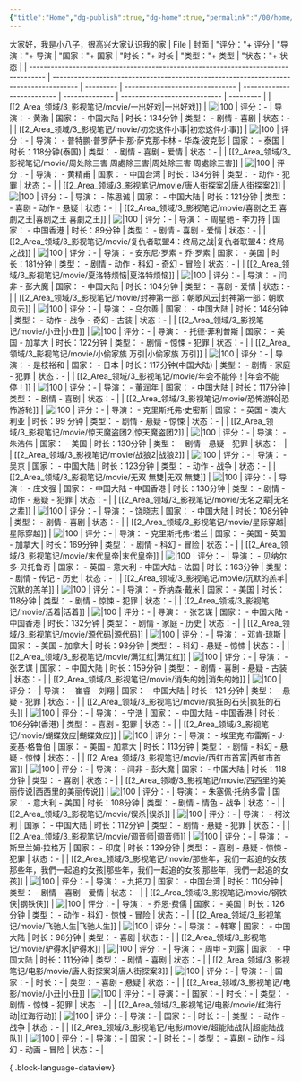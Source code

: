 ```yaml
---
{"title":"Home","dg-publish":true,"dg-home":true,"permalink":"/00/home/","tags":["gardenEntry"],"dgPassFrontmatter":true}
---
```


大家好，我是小八子，很高兴大家认识我的家
| File                                                                               | 封面                                                                                    | "评分："+ 评分 | "导演："+ 导演                       | "国家："+ 国家                  | "时长："+ 时长      | "类型："+ 类型                    | "状态："+ 状态 |
| ---------------------------------------------------------------------------------- | ------------------------------------------------------------------------------------- | --------- | ------------------------------- | -------------------------- | -------------- | ---------------------------- | --------- |
| [[2_Area_领域/3_影视笔记/movie/一出好戏\|一出好戏]]                                           | ![\|100](https://img3.doubanio.com/view/photo/s_ratio_poster/public/p2529571873.webp) | 评分：\-     | 导演： - 黄渤                        | 国家： - 中国大陆                 | 时长：134分钟       | 类型： - 剧情 - 喜剧                | 状态：\-     |
| [[2_Area_领域/3_影视笔记/movie/初恋这件小事\|初恋这件小事]]                                       | ![\|100](https://img3.doubanio.com/view/photo/s_ratio_poster/public/p1505312273.webp) | 评分：\-     | 导演： - 普特鹏·普罗萨卡·那·萨克那卡林 - 华森·波克彭 | 国家： - 泰国                   | 时长：118分钟(泰国)   | 类型： - 剧情 - 喜剧 - 爱情           | 状态：\-     |
| [[2_Area_领域/3_影视笔记/movie/周处除三害 周處除三害\|周处除三害 周處除三害]]                             | ![\|100](https://img3.doubanio.com/view/photo/s_ratio_poster/public/p2905021483.webp) | 评分：\-     | 导演： - 黄精甫                       | 国家： - 中国台湾                 | 时长：134分钟       | 类型： - 动作 - 犯罪                | 状态：\-     |
| [[2_Area_领域/3_影视笔记/movie/唐人街探案2\|唐人街探案2]]                                       | ![\|100](https://img1.doubanio.com/view/photo/s_ratio_poster/public/p2512717519.webp) | 评分：\-     | 导演： - 陈思诚                       | 国家： - 中国大陆                 | 时长：121分钟       | 类型： - 喜剧 - 动作 - 悬疑           | 状态：\-     |
| [[2_Area_领域/3_影视笔记/movie/喜剧之王 喜劇之王\|喜剧之王 喜劇之王]]                                 | ![\|100](https://img3.doubanio.com/view/photo/s_ratio_poster/public/p2579932167.webp) | 评分：\-     | 导演： - 周星驰 - 李力持                 | 国家： - 中国香港                 | 时长：89分钟        | 类型： - 剧情 - 喜剧 - 爱情           | 状态：\-     |
| [[2_Area_领域/3_影视笔记/movie/复仇者联盟4：终局之战\|复仇者联盟4：终局之战]]                             | ![\|100](https://img1.doubanio.com/view/photo/s_ratio_poster/public/p2550755859.webp) | 评分：\-     | 导演： - 安东尼·罗素 - 乔·罗素             | 国家： - 美国                   | 时长：181分钟       | 类型： - 剧情 - 动作 - 科幻 - 奇幻 - 冒险 | 状态：\-     |
| [[2_Area_领域/3_影视笔记/movie/夏洛特烦恼\|夏洛特烦恼]]                                         | ![\|100](https://img3.doubanio.com/view/photo/s_ratio_poster/public/p2264377763.webp) | 评分：\-     | 导演： - 闫非 - 彭大魔                  | 国家： - 中国大陆                 | 时长：104分钟       | 类型： - 喜剧 - 爱情                | 状态：\-     |
| [[2_Area_领域/3_影视笔记/movie/封神第一部：朝歌风云\|封神第一部：朝歌风云]]                               | ![\|100](https://img9.doubanio.com/view/photo/s_ratio_poster/public/p2895465725.webp) | 评分：\-     | 导演： - 乌尔善                       | 国家： - 中国大陆                 | 时长：148分钟       | 类型： - 动作 - 战争 - 奇幻 - 古装      | 状态：\-     |
| [[2_Area_领域/3_影视笔记/movie/小丑\|小丑]]                                               | ![\|100](https://img9.doubanio.com/view/photo/s_ratio_poster/public/p2567198874.webp) | 评分：\-     | 导演： - 托德·菲利普斯                   | 国家： - 美国 - 加拿大             | 时长：122分钟       | 类型： - 剧情 - 惊悚 - 犯罪           | 状态：\-     |
| [[2_Area_领域/3_影视笔记/movie/小偷家族 万引\|小偷家族 万引]]                                     | ![\|100](https://img9.doubanio.com/view/photo/s_ratio_poster/public/p2530599636.webp) | 评分：\-     | 导演： - 是枝裕和                      | 国家： - 日本                   | 时长：117分钟(中国大陆) | 类型： - 剧情 - 家庭 - 犯罪           | 状态：\-     |
| [[2_Area_领域/3_影视笔记/movie/年会不能停！\|年会不能停！]]                                       | ![\|100](https://img1.doubanio.com/view/photo/s_ratio_poster/public/p2901057189.webp) | 评分：\-     | 导演： - 董润年                       | 国家： - 中国大陆                 | 时长：117分钟       | 类型： - 剧情 - 喜剧                | 状态：\-     |
| [[2_Area_领域/3_影视笔记/movie/恐怖游轮\|恐怖游轮]]                                           | ![\|100](https://img9.doubanio.com/view/photo/s_ratio_poster/public/p462470694.webp)  | 评分：\-     | 导演： - 克里斯托弗·史密斯                 | 国家： - 英国 - 澳大利亚            | 时长：99 分钟       | 类型： - 剧情 - 悬疑 - 惊悚           | 状态：\-     |
| [[2_Area_领域/3_影视笔记/movie/惊天魔盗团2\|惊天魔盗团2]]                                       | ![\|100](https://img9.doubanio.com/view/photo/s_ratio_poster/public/p2355440566.webp) | 评分：\-     | 导演： - 朱浩伟                       | 国家： - 美国                   | 时长：130分钟       | 类型： - 剧情 - 悬疑 - 犯罪           | 状态：\-     |
| [[2_Area_领域/3_影视笔记/movie/战狼2\|战狼2]]                                             | ![\|100](https://img9.doubanio.com/view/photo/s_ratio_poster/public/p2494701965.webp) | 评分：\-     | 导演： - 吴京                        | 国家： - 中国大陆                 | 时长：123分钟       | 类型： - 动作 - 战争                | 状态：\-     |
| [[2_Area_领域/3_影视笔记/movie/无双 無雙\|无双 無雙]]                                         | ![\|100](https://img9.doubanio.com/view/photo/s_ratio_poster/public/p2535260806.webp) | 评分：\-     | 导演： - 庄文强                       | 国家： - 中国大陆 - 中国香港          | 时长：130分钟       | 类型： - 剧情 - 动作 - 悬疑 - 犯罪      | 状态：\-     |
| [[2_Area_领域/3_影视笔记/movie/无名之辈\|无名之辈]]                                           | ![\|100](https://img9.doubanio.com/view/photo/s_ratio_poster/public/p2539661066.webp) | 评分：\-     | 导演： - 饶晓志                       | 国家： - 中国大陆                 | 时长：108分钟       | 类型： - 剧情 - 喜剧                | 状态：\-     |
| [[2_Area_领域/3_影视笔记/movie/星际穿越\|星际穿越]]                                           | ![\|100](https://img3.doubanio.com/view/photo/s_ratio_poster/public/p2614988097.webp) | 评分：\-     | 导演： - 克里斯托弗·诺兰                  | 国家： - 美国 - 英国 - 加拿大        | 时长：169分钟       | 类型： - 剧情 - 科幻 - 冒险           | 状态：\-     |
| [[2_Area_领域/3_影视笔记/movie/末代皇帝\|末代皇帝]]                                           | ![\|100](https://img3.doubanio.com/view/photo/s_ratio_poster/public/p452089833.webp)  | 评分：\-     | 导演： - 贝纳尔多·贝托鲁奇                 | 国家： - 英国 - 意大利 - 中国大陆 - 法国 | 时长：163分钟       | 类型： - 剧情 - 传记 - 历史           | 状态：\-     |
| [[2_Area_领域/3_影视笔记/movie/沉默的羔羊\|沉默的羔羊]]                                         | ![\|100](https://img3.doubanio.com/view/photo/s_ratio_poster/public/p1593414327.webp) | 评分：\-     | 导演： - 乔纳森·戴米                    | 国家： - 美国                   | 时长：118分钟       | 类型： - 剧情 - 惊悚 - 犯罪           | 状态：\-     |
| [[2_Area_领域/3_影视笔记/movie/活着\|活着]]                                               | ![\|100](https://img3.doubanio.com/view/photo/s_ratio_poster/public/p2597919477.webp) | 评分：\-     | 导演： - 张艺谋                       | 国家： - 中国大陆 - 中国香港          | 时长：132分钟       | 类型： - 剧情 - 家庭 - 历史           | 状态：\-     |
| [[2_Area_领域/3_影视笔记/movie/源代码\|源代码]]                                             | ![\|100](https://img9.doubanio.com/view/photo/s_ratio_poster/public/p988260245.webp)  | 评分：\-     | 导演： - 邓肯·琼斯                     | 国家： - 美国 - 加拿大             | 时长：93分钟        | 类型： - 科幻 - 悬疑 - 惊悚           | 状态：\-     |
| [[2_Area_领域/3_影视笔记/movie/满江红\|满江红]]                                             | ![\|100](https://img2.doubanio.com/view/photo/s_ratio_poster/public/p2887555071.webp) | 评分：\-     | 导演： - 张艺谋                       | 国家： - 中国大陆                 | 时长：159分钟       | 类型： - 剧情 - 喜剧 - 悬疑 - 古装      | 状态：\-     |
| [[2_Area_领域/3_影视笔记/movie/消失的她\|消失的她]]                                           | ![\|100](https://img3.doubanio.com/view/photo/s_ratio_poster/public/p2893270877.webp) | 评分：\-     | 导演： - 崔睿 - 刘翔                   | 国家： - 中国大陆                 | 时长：121 分钟      | 类型： - 悬疑 - 犯罪                | 状态：\-     |
| [[2_Area_领域/3_影视笔记/movie/疯狂的石头\|疯狂的石头]]                                         | ![\|100](https://img3.doubanio.com/view/photo/s_ratio_poster/public/p712241453.webp)  | 评分：\-     | 导演： - 宁浩                        | 国家： - 中国大陆 - 中国香港          | 时长：106分钟(香港)   | 类型： - 喜剧 - 犯罪                | 状态：\-     |
| [[2_Area_领域/3_影视笔记/movie/蝴蝶效应\|蝴蝶效应]]                                           | ![\|100](https://img1.doubanio.com/view/photo/s_ratio_poster/public/p2209066019.webp) | 评分：\-     | 导演： - 埃里克·布雷斯 - J·麦基·格鲁伯        | 国家： - 美国 - 加拿大             | 时长：113分钟       | 类型： - 剧情 - 科幻 - 悬疑 - 惊悚      | 状态：\-     |
| [[2_Area_领域/3_影视笔记/movie/西虹市首富\|西虹市首富]]                                         | ![\|100](https://img3.doubanio.com/view/photo/s_ratio_poster/public/p2529206747.webp) | 评分：\-     | 导演： - 闫非 - 彭大魔                  | 国家： - 中国大陆                 | 时长：118分钟       | 类型： - 喜剧                     | 状态：\-     |
| [[2_Area_领域/3_影视笔记/movie/西西里的美丽传说\|西西里的美丽传说]]                                   | ![\|100](https://img1.doubanio.com/view/photo/s_ratio_poster/public/p2441988159.webp) | 评分：\-     | 导演： - 朱塞佩·托纳多雷                  | 国家： - 意大利 - 美国             | 时长：108分钟       | 类型： - 剧情 - 情色 - 战争           | 状态：\-     |
| [[2_Area_领域/3_影视笔记/movie/误杀\|误杀]]                                               | ![\|100](https://img3.doubanio.com/view/photo/s_ratio_poster/public/p2614628862.webp) | 评分：\-     | 导演： - 柯汶利                       | 国家： - 中国大陆                 | 时长：112分钟       | 类型： - 剧情 - 悬疑 - 犯罪           | 状态：\-     |
| [[2_Area_领域/3_影视笔记/movie/调音师\|调音师]]                                             | ![\|100](https://img3.doubanio.com/view/photo/s_ratio_poster/public/p2551995207.webp) | 评分：\-     | 导演： - 斯里兰姆·拉格万                  | 国家： - 印度                   | 时长：139分钟       | 类型： - 喜剧 - 悬疑 - 惊悚 - 犯罪      | 状态：\-     |
| [[2_Area_领域/3_影视笔记/movie/那些年，我们一起追的女孩 那些年，我們一起追的女孩\|那些年，我们一起追的女孩 那些年，我們一起追的女孩]] | ![\|100](https://img9.doubanio.com/view/photo/s_ratio_poster/public/p1348910586.webp) | 评分：\-     | 导演： - 九把刀                       | 国家： - 中国台湾                 | 时长：110分钟       | 类型： - 剧情 - 喜剧 - 爱情           | 状态：\-     |
| [[2_Area_领域/3_影视笔记/movie/钢铁侠\|钢铁侠]]                                             | ![\|100](https://img1.doubanio.com/view/photo/s_ratio_poster/public/p2196695849.webp) | 评分：\-     | 导演： - 乔恩·费儒                     | 国家： - 美国                   | 时长：126分钟       | 类型： - 动作 - 科幻 - 惊悚 - 冒险      | 状态：\-     |
| [[2_Area_领域/3_影视笔记/movie/飞驰人生\|飞驰人生]]                                           | ![\|100](https://img3.doubanio.com/view/photo/s_ratio_poster/public/p2542973862.webp) | 评分：\-     | 导演： - 韩寒                        | 国家： - 中国大陆                 | 时长：98分钟        | 类型： - 喜剧                     | 状态：\-     |
| [[2_Area_领域/3_影视笔记/movie/驴得水\|驴得水]]                                             | ![\|100](https://img2.doubanio.com/view/photo/s_ratio_poster/public/p2393044761.webp) | 评分：\-     | 导演： - 周申 - 刘露                   | 国家： - 中国大陆                 | 时长：111分钟       | 类型： - 剧情 - 喜剧                | 状态：\-     |
| [[2_Area_领域/3_影视笔记/电影/movie/唐人街探案3\|唐人街探案3]]                                    | ![\|100](https://img3.doubanio.com/view/photo/s_ratio_poster/public/p2622388983.webp) | 评分：\-     | 导演：\-                           | 国家：\-                      | 时长：\-          | 类型： - 喜剧 - 悬疑                | 状态：\-     |
| [[2_Area_领域/3_影视笔记/电影/movie/小丑\|小丑]]                                            | ![\|100](https://img9.doubanio.com/view/photo/s_ratio_poster/public/p2567198874.webp) | 评分：\-     | 导演：\-                           | 国家：\-                      | 时长：\-          | 类型： - 剧情 - 惊悚 - 犯罪           | 状态：\-     |
| [[2_Area_领域/3_影视笔记/电影/movie/红海行动\|红海行动]]                                        | ![\|100](https://img3.doubanio.com/view/photo/s_ratio_poster/public/p2514119443.webp) | 评分：\-     | 导演：\-                           | 国家：\-                      | 时长：\-          | 类型： - 动作 - 战争                | 状态：\-     |
| [[2_Area_领域/3_影视笔记/电影/movie/超能陆战队\|超能陆战队]]                                      | ![\|100](https://img1.doubanio.com/view/photo/s_ratio_poster/public/p2224568669.webp) | 评分：\-     | 导演：\-                           | 国家：\-                      | 时长：\-          | 类型： - 喜剧 - 动作 - 科幻 - 动画 - 冒险 | 状态：\-     |

{ .block-language-dataview}